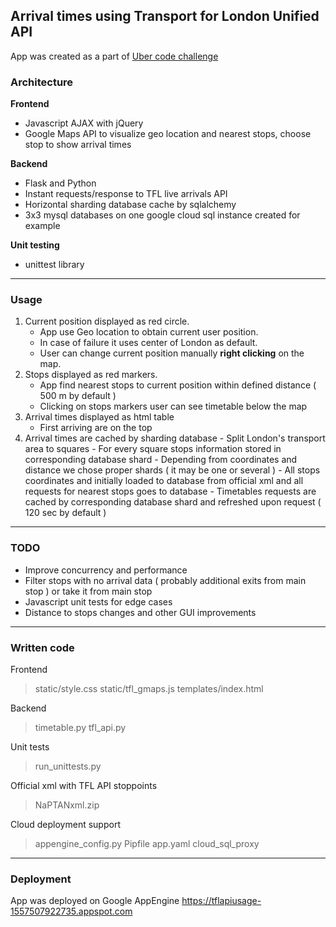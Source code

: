 Arrival times using Transport for London Unified API
----
App was created as a part of [Uber code challenge](https://github.com/uber-archive/coding-challenge-tools/blob/master/coding_challenge.md)
### Architecture
**Frontend** 
 - Javascript AJAX with jQuery
 - Google Maps API to visualize geo location and nearest stops, choose stop to show arrival times

**Backend** 
 - Flask and Python
 - Instant requests/response to TFL live arrivals API
 - Horizontal sharding database cache by sqlalchemy 
 - 3x3 mysql databases on one google cloud sql instance created for example
 
**Unit testing**
 - unittest library
----
### Usage
 1. Current position displayed as red circle. 
	 - App use Geo location to obtain current user position. 
	 - In case of failure it uses center of London as default. 
	 - User can change current position manually **right clicking** on the map.
 2. Stops displayed as red markers.
	 - App find nearest stops to current position within defined distance ( 500 m by default ) 
	 - Clicking on stops markers user can see timetable below the map 
 3. Arrival times displayed as html table
	 - First arriving are on the top
 4. Arrival times are cached by sharding database
         - Split London's transport area to squares
         - For every square stops information stored in corresponding database shard
         - Depending from coordinates and distance we chose proper shards ( it may be one or several )
         - All stops coordinates and initially loaded to database from official xml and all requests for nearest stops goes to database 
         - Timetables requests are cached by corresponding database shard and refreshed upon request ( 120 sec by default )
----
### TODO
- Improve concurrency and performance
- Filter stops with no arrival data ( probably additional exits from main stop ) or take it from main stop
- Javascript unit tests for edge cases
- Distance to stops changes and other GUI improvements

----
### Written code 
Frontend
> static/style.css
> static/tfl_gmaps.js
> templates/index.html 

Backend
> timetable.py
> tfl_api.py

Unit tests
> run_unittests.py

Official xml with TFL API stoppoints
> NaPTANxml.zip

Cloud deployment support
> appengine_config.py
> Pipfile
> app.yaml
> cloud_sql_proxy    

----
### Deployment
App was deployed on Google AppEngine 
https://tflapiusage-1557507922735.appspot.com
